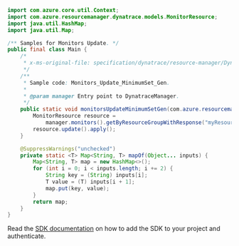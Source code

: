```java
import com.azure.core.util.Context;
import com.azure.resourcemanager.dynatrace.models.MonitorResource;
import java.util.HashMap;
import java.util.Map;

/** Samples for Monitors Update. */
public final class Main {
    /*
     * x-ms-original-file: specification/dynatrace/resource-manager/Dynatrace.Observability/preview/2021-09-01-preview/examples/Monitors_Update_MinimumSet_Gen.json
     */
    /**
     * Sample code: Monitors_Update_MinimumSet_Gen.
     *
     * @param manager Entry point to DynatraceManager.
     */
    public static void monitorsUpdateMinimumSetGen(com.azure.resourcemanager.dynatrace.DynatraceManager manager) {
        MonitorResource resource =
            manager.monitors().getByResourceGroupWithResponse("myResourceGroup", "myMonitor", Context.NONE).getValue();
        resource.update().apply();
    }

    @SuppressWarnings("unchecked")
    private static <T> Map<String, T> mapOf(Object... inputs) {
        Map<String, T> map = new HashMap<>();
        for (int i = 0; i < inputs.length; i += 2) {
            String key = (String) inputs[i];
            T value = (T) inputs[i + 1];
            map.put(key, value);
        }
        return map;
    }
}
```

Read the [SDK documentation](https://github.com/Azure/azure-sdk-for-java/blob/azure-resourcemanager-dynatrace_1.0.0-beta.1/sdk/dynatrace/azure-resourcemanager-dynatrace/README.md) on how to add the SDK to your project and authenticate.
